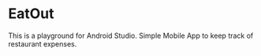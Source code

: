 # EatOut
This is a playground for Android Studio.
Simple Mobile App to keep track of restaurant expenses.

